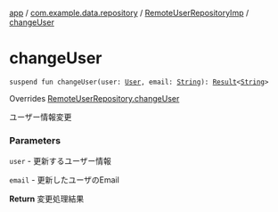 [app](../../index.md) / [com.example.data.repository](../index.md) / [RemoteUserRepositoryImp](index.md) / [changeUser](./change-user.md)

# changeUser

`suspend fun changeUser(user: `[`User`](../../com.example.domain.model.entity/-user/index.md)`, email: `[`String`](https://kotlinlang.org/api/latest/jvm/stdlib/kotlin/-string/index.html)`): `[`Result`](../../com.example.domain.model.value/-result/index.md)`<`[`String`](https://kotlinlang.org/api/latest/jvm/stdlib/kotlin/-string/index.html)`>`

Overrides [RemoteUserRepository.changeUser](../-remote-user-repository/change-user.md)

ユーザー情報変更

### Parameters

`user` - 更新するユーザー情報

`email` - 更新したユーザのEmail

**Return**
変更処理結果


